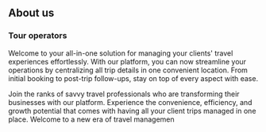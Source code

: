 ## About us

### Tour operators
Welcome to your all-in-one solution for managing your clients' travel experiences effortlessly. With our platform, you can now streamline your operations by centralizing all trip details in one convenient location. From initial booking to post-trip follow-ups, stay on top of every aspect with ease.

Join the ranks of savvy travel professionals who are transforming their businesses with our platform. Experience the convenience, efficiency, and growth potential that comes with having all your client trips managed in one place. Welcome to a new era of travel managemen